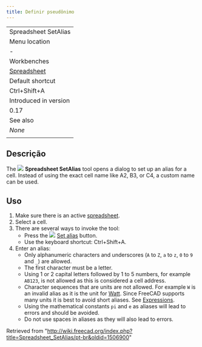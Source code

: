 ```yaml
---
title: Definir pseudônimo
---
```

|  |
| --- |
| Spreadsheet SetAlias |
| Menu location |
| - |
| Workbenches |
| [Spreadsheet](/Spreadsheet_Workbench "Spreadsheet Workbench") |
| Default shortcut |
| Ctrl+Shift+A |
| Introduced in version |
| 0.17 |
| See also |
| *None* |
|  |

## Descrição

The ![](/images/Spreadsheet_SetAlias.svg) **Spreadsheet SetAlias** tool opens a dialog to set up an alias for a cell. Instead of using the exact cell name like A2, B3, or C4, a custom name can be used.

## Uso

1. Make sure there is an active [spreadsheet](/Spreadsheet_CreateSheet "Spreadsheet CreateSheet").
2. Select a cell.
3. There are several ways to invoke the tool:
   * Press the ![](/images/Spreadsheet_SetAlias.svg) [Set alias](/Spreadsheet_SetAlias "Spreadsheet SetAlias") button.
   * Use the keyboard shortcut: Ctrl+Shift+A.
4. Enter an alias:
   * Only alphanumeric characters and underscores (`A` to `Z`, `a` to `z`, `0` to `9` and `_`) are allowed.
   * The first character must be a letter.
   * Using 1 or 2 capital letters followed by 1 to 5 numbers, for example `AB123`, is not allowed as this is considered a cell address.
   * Character sequences that are units are not allowed. For example `W` is an invalid alias as it is the unit for [Watt](https://en.wikipedia.org/wiki/Watt). Since FreeCAD supports many units it is best to avoid short aliases. See [Expressions](/Expressions#Units "Expressions").
   * Using the mathematical constants `pi` and `e` as aliases will lead to errors and should be avoided.
   * Do not use spaces in aliases as they will also lead to errors.

Retrieved from "<http://wiki.freecad.org/index.php?title=Spreadsheet_SetAlias/pt-br&oldid=1506900>"